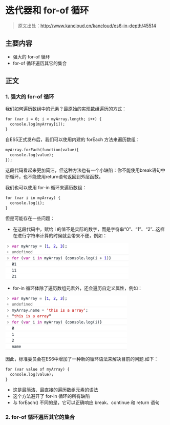 
# 迭代器和 for-of 循环 #
> 原文出处：http://www.kancloud.cn/kancloud/es6-in-depth/45514

## 主要内容 ##
+ <a href="#for-of" style="text-decoration:none">强大的 for-of 循环</a>  
+ <a href="#others" style="text-decoration:none">for-of 循环遍历其它的集合</a>

## 正文 ##
### 1. 强大的 for-of 循环 <a name="for-of"/>

我们如何遍历数组中的元素？最原始的实现数组遍历的方式：  

	for (var i = 0; i < myArray.length; i++) {
	  console.log(myArray[i]);
	}

自ES5正式发布后，我们可以使用内建的 forEach 方法来遍历数组：  

	myArray.forEach(function(value){
	  console.log(value);
	});

这段代码看起来更加简洁，但这种方法也有一个小缺陷：你不能使用break语句中断循环，也不能使用return语句返回到外层函数。  

我们也可以使用 for-in 循环来遍历数组：  

	for (var i in myArray) {
	  console.log(i);
	}

但是可能存在一些问题：  
+ 在这段代码中，赋给 i 的值不是实际的数字，而是字符串“0”、“1”、“2”...这样在进行字符串计算的时候就会带来不便，例如：

<img src="images/example1.png" width = "385" height = "113" alt="example1"/>

+ for-in 循环体除了遍历数组元素外，还会遍历自定义属性，例如：

<img src="images/example2.png" width = "380" height = "170" alt="example1"/>

因此，标准委员会在ES6中增加了一种新的循环语法来解决目前的问题.如下：  

	for (var value of myArray) {
	  console.log(value);
	}

+ 这是最简洁、最直接的遍历数组元素的语法
+ 这个方法避开了 for-in 循环的所有缺陷
+ 与 forEach() 不同的是，它可以正确响应 break、continue 和 return 语句

### 2. for-of 循环遍历其它的集合<a name="others"/> ###




